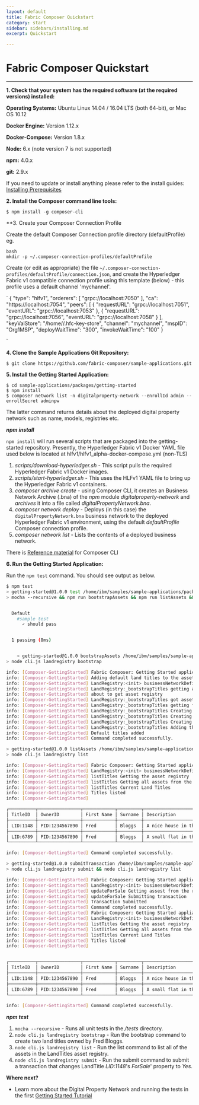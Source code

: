 ```yaml
---
layout: default
title: Fabric Composer Quickstart
category: start
sidebar: sidebars/installing.md
excerpt: Quickstart

---
```


# Fabric Composer Quickstart

---

**1. Check that your system has the required software (at the required versions) installed:**

**Operating Systems:** Ubuntu Linux 14.04 / 16.04 LTS (both 64-bit), or Mac OS 10.12

**Docker Engine:** Version 1.12.x

**Docker-Compose:** Version 1.8.x

**Node:** 6.x (note version 7 is not supported)

**npm:** 4.0.x

**git:** 2.9.x

If you need to update or install anything please refer to the install guides:
[Installing Prerequisites](../installing/prerequisites.md)

**2. Install the Composer command line tools:**

```
$ npm install -g composer-cli
```

**3. Create your Composer Connection Profile

Create the default Composer Connection profile directory (defaultProfile) eg.

```
bash 
mkdir -p ~/.composer-connection-profiles/defaultProfile
```

Create (or edit as appropriate) the file `~/.composer-connection-profiles/defaultProfile/connection.json`, and create the Hyperledger Fabric v1 compatible connection profile using this template (below) - this profile uses a default channel 'mychannel'. 

`
{
    "type": "hlfv1",
    "orderers": [
        "grpc://localhost:7050"
    ],
    "ca": "https://localhost:7054",
    "peers": [
        {
            "requestURL": "grpc://localhost:7051",
            "eventURL": "grpc://localhost:7053"
        },
        {
            "requestURL": "grpc://localhost:7056",
            "eventURL": "grpc://localhost:7058"
        }
    ],
    "keyValStore": "/home/<username>/.hfc-key-store",
    "channel": "mychannel",
    "mspID": "Org1MSP",
    "deployWaitTime": "300",
    "invokeWaitTime": "100"
}

`

**4. Clone the Sample Applications Git Repository:**

```
$ git clone https://github.com/fabric-composer/sample-applications.git
```

**5. Install the Getting Started Application:**

```
$ cd sample-applications/packages/getting-started
$ npm install
$ composer network list -n digitalproperty-network --enrollId admin --enrollSecret adminpw
```

The latter command returns details about the deployed digital property network such as name, models, registries etc.

***npm install***

`npm install` will run several scripts that are packaged into the getting-started repository. Presently, the Hyperledger Fabric v1 Docker YAML file used below is located at hlfv1/hlfv1_alpha-docker-compose.yml (non-TLS)

1. *scripts/download-hyperledger.sh* - This script pulls the required Hyperledger Fabric v1 Docker images.
2. *scripts/start-hyperledger.sh* - This uses the HLFv1 YAML file to bring up the Hyperledger Fabric v1 containers.
3. *composer archive create* - using Composer CLI, it creates an Business Network Archive (.bna) of the *npm* module *digitalproperty-network* and *archives* it into a file called *digitalPropertyNetwork.bna*.
4. *composer network deploy* - Deploys (in this case) the `digitalPropertyNetwork.bna` business network to the deployed Hyperledger Fabric v1 environment, using the default *defaultProfile* Composer connection profile.
5. *composer network list* - Lists the contents of a deployed business network.


There is [Reference material](https://fabric-composer.github.io/reference/commands.html) for Composer CLI

**6. Run the Getting Started Application:**

Run the `npm test` command. You should see output as below.

```bash
$ npm test
> getting-started@1.0.0 test /home/ibm/samples/sample-applications/packages/getting-started
> mocha --recursive && npm run bootstrapAssets && npm run listAssets && npm run submitTransaction


  Default
    #sample test
      ✓ should pass


  1 passing (8ms)


    > getting-started@1.0.0 bootstrapAssets /home/ibm/samples/sample-applications/packages/getting-started
> node cli.js landregistry bootstrap

info: [Composer-GettingStarted] Fabric Composer: Getting Started application
info: [Composer-GettingStarted] Adding default land titles to the asset registry
info: [Composer-GettingStarted] LandRegistry:<init> businessNetworkDefinition obtained digitalproperty-network@0.0.6
info: [Composer-GettingStarted] LandRegistry:_bootstrapTitles getting asset registry for "net.biz.digitalPropertyNetwork.LandTitle"
info: [Composer-GettingStarted] about to get asset registry
info: [Composer-GettingStarted] LandRegistry:_bootstrapTitles got asset registry
info: [Composer-GettingStarted] LandRegistry:_bootstrapTitles getting factory and adding assets
info: [Composer-GettingStarted] LandRegistry:_bootstrapTitles Creating a person
info: [Composer-GettingStarted] LandRegistry:_bootstrapTitles Creating a land title#1
info: [Composer-GettingStarted] LandRegistry:_bootstrapTitles Creating a land title#2
info: [Composer-GettingStarted] LandRegistry:_bootstrapTitles Adding these to the registry
info: [Composer-GettingStarted] Default titles added
info: [Composer-GettingStarted] Command completed successfully.

> getting-started@1.0.0 listAssets /home/ibm/samples/sample-applications/packages/getting-started
> node cli.js landregistry list

info: [Composer-GettingStarted] Fabric Composer: Getting Started application
info: [Composer-GettingStarted] LandRegistry:<init> businessNetworkDefinition obtained digitalproperty-network@0.0.6
info: [Composer-GettingStarted] listTitles Getting the asset registry
info: [Composer-GettingStarted] listTitles Getting all assets from the registry.
info: [Composer-GettingStarted] listTitles Current Land Titles
info: [Composer-GettingStarted] Titles listed
info: [Composer-GettingStarted]

┌──────────┬────────────────┬────────────┬─────────┬─────────────────────────────┬─────────┐
│ TitleID  │ OwnerID        │ First Name │ Surname │ Description                 │ ForSale │
├──────────┼────────────────┼────────────┼─────────┼─────────────────────────────┼─────────┤
│ LID:1148 │ PID:1234567890 │ Fred       │ Bloggs  │ A nice house in the country │ No      │
├──────────┼────────────────┼────────────┼─────────┼─────────────────────────────┼─────────┤
│ LID:6789 │ PID:1234567890 │ Fred       │ Bloggs  │ A small flat in the city    │ No      │
└──────────┴────────────────┴────────────┴─────────┴─────────────────────────────┴─────────┘

info: [Composer-GettingStarted] Command completed successfully.

> getting-started@1.0.0 submitTransaction /home/ibm/samples/sample-applications/packages/getting-started
> node cli.js landregistry submit && node cli.js landregistry list

info: [Composer-GettingStarted] Fabric Composer: Getting Started application
info: [Composer-GettingStarted] LandRegistry:<init> businessNetworkDefinition obtained digitalproperty-network@0.0.6
info: [Composer-GettingStarted] updateForSale Getting assest from the registry.
info: [Composer-GettingStarted] updateForSale Submitting transaction
info: [Composer-GettingStarted] Transaction Submitted
info: [Composer-GettingStarted] Command completed successfully.
info: [Composer-GettingStarted] Fabric Composer: Getting Started appliation
info: [Composer-GettingStarted] LandRegistry:<init> businessNetworkDefinition obtained digitalproperty-network@0.0.6
info: [Composer-GettingStarted] listTitles Getting the asset registry
info: [Composer-GettingStarted] listTitles Getting all assets from the registry.
info: [Composer-GettingStarted] listTitles Current Land Titles
info: [Composer-GettingStarted] Titles listed
info: [Composer-GettingStarted]


┌──────────┬────────────────┬────────────┬─────────┬─────────────────────────────┬─────────┐
│ TitleID  │ OwnerID        │ First Name │ Surname │ Description                 │ ForSale │
├──────────┼────────────────┼────────────┼─────────┼─────────────────────────────┼─────────┤
│ LID:1148 │ PID:1234567890 │ Fred       │ Bloggs  │ A nice house in the country │ Yes     │
├──────────┼────────────────┼────────────┼─────────┼─────────────────────────────┼─────────┤
│ LID:6789 │ PID:1234567890 │ Fred       │ Bloggs  │ A small flat in the city    │ No      │
└──────────┴────────────────┴────────────┴─────────┴─────────────────────────────┴─────────┘

info: [Composer-GettingStarted] Command completed successfully.

```

***npm test***

1. `mocha --recursive` - Runs all unit tests in the */tests* directory.
2. `node cli.js landregistry bootstrap` - Run the bootstrap command to create two land titles owned by Fred Bloggs.
3. `node cli.js landregistry list` - Run the list command to list all of the assets in the LandTitles asset registry.
4. `node cli.js landregistry submit` - Run the submit command to submit a transaction that changes LandTitle *LID:1148*'s *ForSale*' property to *Yes*.

**Where next?**

* Learn more about the Digital Property Network and running the tests in the first [Getting Started Tutorial](../tutorials/getting-started-cmd-line.md)
